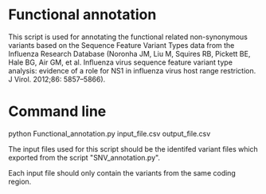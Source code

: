 # Functional annotation
This script is used for annotating the functional related non-synonymous variants based on the Sequence Feature Variant Types data from the Influenza Research Database (Noronha JM, Liu M, Squires RB, Pickett BE, Hale BG, Air GM, et al. Influenza virus sequence feature variant type analysis: evidence of a role for NS1 in influenza virus host range restriction. J Virol. 2012;86: 5857–5866). 
# Command line
python Functional_annotation.py input_file.csv output_file.csv

The input files used for this script should be the identifed variant files which exported from the script "SNV_annotation.py". 

Each input file should only contain the variants from the same coding region.
